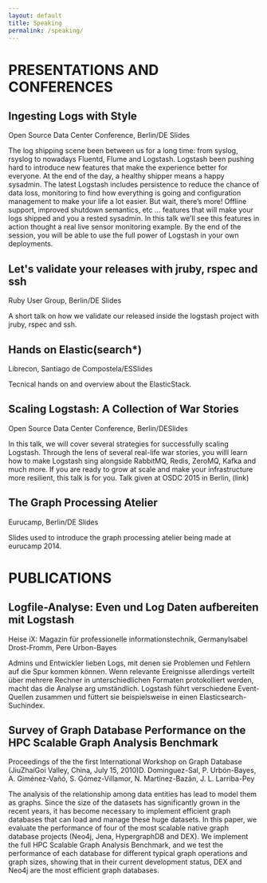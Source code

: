 ```yaml
---
layout: default
title: Speaking
permalink: /speaking/
---
```


# PRESENTATIONS AND CONFERENCES

## Ingesting Logs with Style
Open Source Data Center Conference, Berlin/DE Slides

The log shipping scene been between us for a long time: from syslog, rsyslog to nowadays Fluentd, Flume and Logstash. Logstash been pushing hard to introduce new features that make the experience better for everyone. At the end of the day, a healthy shipper means a happy sysadmin. The latest Logstash includes persistence to reduce the chance of data loss, monitoring to find how everything is going and configuration management to make your life a lot easier. But wait, there’s more! Offline support, improved shutdown semantics, etc … features that will make your logs shipped and you a rested sysadmin. In this talk we’ll see this features in action thought a real live sensor monitoring example. By the end of the session, you will be able to use the full power of Logstash in your own deployments.

## Let's validate your releases with jruby, rspec and ssh
Ruby User Group, Berlin/DE Slides

A short talk on how we validate our released inside the logstash project with jruby, rspec and ssh.

## Hands on Elastic(search*)
Librecon, Santiago de Compostela/ESSlides

Tecnical hands on and overview about the ElasticStack.

## Scaling Logstash: A Collection of War Stories
Open Source Data Center Conference, Berlin/DESlides

In this talk, we will cover several strategies for successfully scaling Logstash. Through the lens of several real-life war stories, you willl learn how to make Logstash sing alongside RabbitMQ, Redis, ZeroMQ, Kafka and much more. If you are ready to grow at scale and make your infrastructure more resilient, this talk is for you. Talk given at OSDC 2015 in Berlin, (link)

## The Graph Processing Atelier
Eurucamp, Berlin/DE Slides

Slides used to introduce the graph processing atelier being made at eurucamp 2014.

# PUBLICATIONS

## Logfile-Analyse: Even und Log Daten aufbereiten mit Logstash
Heise iX: Magazin für professionelle informationstechnik, GermanyIsabel Drost-Fromm, Pere Urbon-Bayes

Admins und Entwickler lieben Logs, mit denen sie Problemen und Fehlern auf die Spur kommen können. Wenn relevante Ereignisse allerdings verteilt über mehrere Rechner in unterschiedlichen Formaten protokolliert werden, macht das die Analyse arg umständlich. Logstash führt verschiedene Event-Quellen zusammen und füttert sie beispielsweise in einen Elasticsearch-Suchindex.

## Survey of Graph Database Performance on the HPC Scalable Graph Analysis Benchmark
Proceedings of the the first International Workshop on Graph Database (JiuZhaiGoi Valley, China, July 15, 2010)D. Dominguez-Sal, P. Urbón-Bayes, A. Giménez-Vañó, S. Gómez-Villamor, N. Martínez-Bazán, J. L. Larriba-Pey

The analysis of the relationship among data entities has lead to model them as graphs. Since the size of the datasets has significantly grown in the recent years, it has become necessary to implement efficient graph databases that can load and manage these huge datasets. In this paper, we evaluate the performance of four of the most scalable native graph database projects (Neo4j, Jena, HypergraphDB and DEX). We implement the full HPC Scalable Graph Analysis Benchmark, and we test the performance of each database for different typical graph operations and graph sizes, showing that in their current development status, DEX and Neo4j are the most efficient graph databases.
